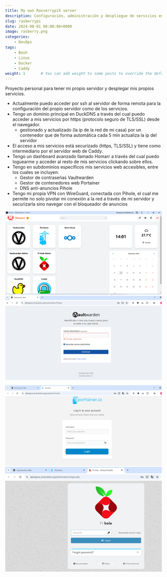 ```yaml
---
title: My own Rasverrypi5 server
description: Configuración, administración y despliegue de servicios en mi propio servidor Rasberrypi5
slug: rasberrypi
date: 2024-08-01 00:00:00+0000
image: rasberry.png
categories:
    - DevOps
tags:
    - Bash
    - Linux
    - Docker
    - Caddy
weight: 1       # You can add weight to some posts to override the default sorting (date descending)
---
```

Proyecto personal para tener mi propio servidor y desplegar mis propios servicios.
- Actualmente puedo acceder por ssh al servidor de forma remota para la configuración del propio servidor como de los servicios.
- Tengo un dominio principal en DuckDNS a través del cual puedo acceder a mis servicios por https (protocolo seguro de TLS/SSL) desde el navegador. 
	- gestionado y actualizado (la ip de la red de mi casa) por un contenedor que de forma automática cada 5 min actualiza la ip del servidor
- El acceso a mis servicios está securizado (https, TLS/SSL) y tiene como intermediario por el servidor web de Caddy. 
- Tengo un dashboard avanzado llamado Homarr a través del cual puedo loguearme y acceder al resto de mis servicios clickando sobre ellos.
- Tengo en subdominios específicos mis servicios web accesibles, entre los cuales se incluyen:
	- Gestor de contraseñas Vaultwarden
	- Gestor de contenedores web Portainer
	- DNS anti-anuncios Pihole
- Tengo mi propia VPN con WireGuard, conectada con Pihole, el cual me permite no solo pivotar mi conexión a la red a través de mi servidor y securizarla sino navegar con el bloqueador de anuncios

![Dashboard Homarr](homarr.png)![Gestor de contraseñas Vaultwarden](vaultwarden.png) 

![Gestor de contenedores Portainer](portainer.png)![DNS Antianuncios Pihole](pihole.png) 
